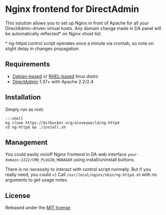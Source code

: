 # Nginx frontend for DirectAdmin
This solution allows you to set up Nginx in front of Apache for all your DirectAdmin-driven virtual hosts. Any domain change made in DA panel will be automatically reflected* on Nginx vhost list.

\* ng-httpd control script operates once a minute via crontab, so note on slight delay in changes propagation

## Requirements
- [Debian-based] or [RHEL-based] linux distro
- [DirectAdmin] 1.37+ with Apache 2.2/2.4

## Installation
Simply run as root:

	:::shell
	hg clone https://bitbucket.org/alexeyworld/ng-httpd
	cd ng-httpd && ./install.sh

## Management
You could easily on/off Nginx frontend in DA web interface `your-domain:2222/CMD_PLUGIN_MANAGER` using install/uninstall buttons.

There is no necessity to interact with control script normally. But if you really need, you could =) Call `/usr/local/nginx/sbin/ng-httpd.sh` with no arguments to get usage notes.

## License
Released under the [MIT license]

[Debian-based]: http://en.wikipedia.org/wiki/List_of_Linux_distributions#Debian-based
[RHEL-based]: http://en.wikipedia.org/wiki/List_of_Linux_distributions#Red_Hat_Enterprise_Linux-based
[DirectAdmin]: http://www.directadmin.com/
[MIT license]: https://bitbucket.org/alexeyworld/ng-httpd/src/tip/LICENSE

